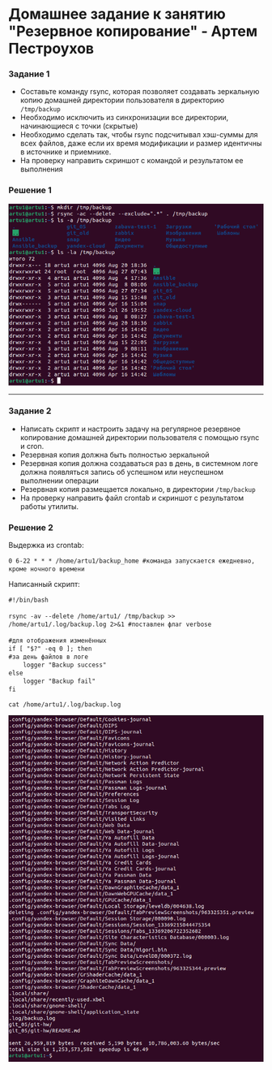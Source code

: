 # Домашнее задание к занятию "Резервное копирование" - Артем Пестроухов

### Задание 1
- Составьте команду rsync, которая позволяет создавать зеркальную копию домашней директории пользователя в директорию `/tmp/backup`
- Необходимо исключить из синхронизации все директории, начинающиеся с точки (скрытые)
- Необходимо сделать так, чтобы rsync подсчитывал хэш-суммы для всех файлов, даже если их время модификации и размер идентичны в источнике и приемнике.
- На проверку направить скриншот с командой и результатом ее выполнения

### Решение 1

![команда и результат выполнения](img/rsync-1.png)

---

### Задание 2
- Написать скрипт и настроить задачу на регулярное резервное копирование домашней директории пользователя с помощью rsync и cron.
- Резервная копия должна быть полностью зеркальной
- Резервная копия должна создаваться раз в день, в системном логе должна появляться запись об успешном или неуспешном выполнении операции
- Резервная копия размещается локально, в директории `/tmp/backup`
- На проверку направить файл crontab и скриншот с результатом работы утилиты.

### Решение 2

Выдержка из crontab:

```
0 6-22 * * * /home/artu1/backup_home #команда запускается ежедневно, кроме ночного времени
```

Написанный скрипт:

```
#!/bin/bash

rsync -av --delete /home/artu1/ /tmp/backup >> /home/artu1/.log/backup.log 2>&1 #поставлен флаг verbose
                                                                                #для отображения изменённых
if [ "$?" -eq 0 ]; then                                                         #за день файлов в логе
	logger "Backup success"
else
	logger "Backup fail"
fi
```


```
cat /home/artu1/.log/backup.log
```

![результат выполнения](img/rsync-2.png)
